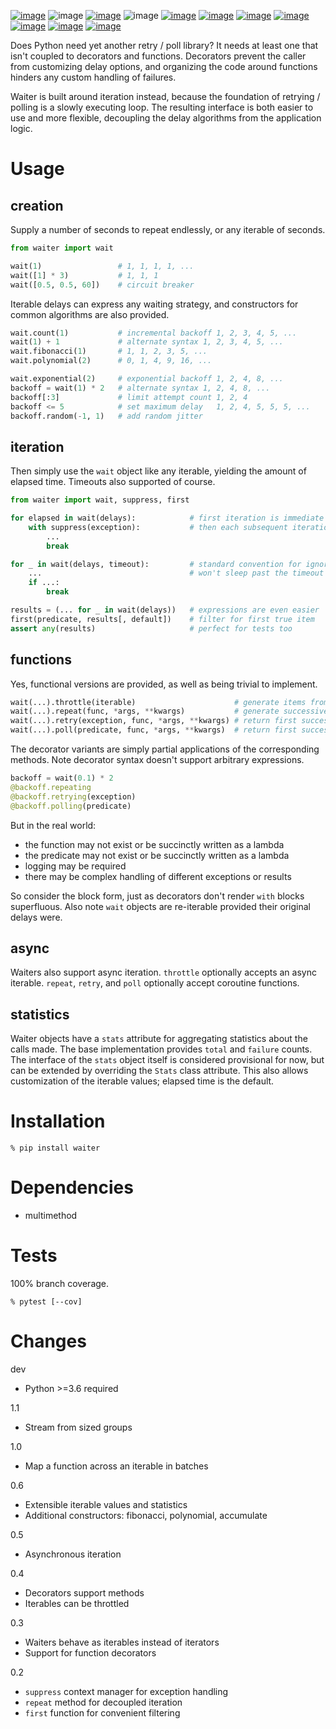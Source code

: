 [![image](https://img.shields.io/pypi/v/waiter.svg)](https://pypi.org/project/waiter/)
![image](https://img.shields.io/pypi/pyversions/waiter.svg)
[![image](https://pepy.tech/badge/waiter)](https://pepy.tech/project/waiter)
![image](https://img.shields.io/pypi/status/waiter.svg)
[![image](https://img.shields.io/travis/coady/waiter.svg)](https://travis-ci.org/coady/waiter)
[![image](https://img.shields.io/codecov/c/github/coady/waiter.svg)](https://codecov.io/github/coady/waiter)
[![image](https://readthedocs.org/projects/waiter/badge)](https://waiter.readthedocs.io)
[![image](https://requires.io/github/coady/waiter/requirements.svg)](https://requires.io/github/coady/waiter/requirements/)
[![image](https://api.codeclimate.com/v1/badges/21c4db3602347a7e794a/maintainability)](https://codeclimate.com/github/coady/waiter/maintainability)
[![image](https://img.shields.io/badge/code%20style-black-000000.svg)](https://pypi.org/project/black/)
[![image](http://mypy-lang.org/static/mypy_badge.svg)](http://mypy-lang.org/)

Does Python need yet another retry / poll library?
It needs at least one that isn't coupled to decorators and functions.
Decorators prevent the caller from customizing delay options,
and organizing the code around functions hinders any custom handling of failures.

Waiter is built around iteration instead,
because the foundation of retrying / polling is a slowly executing loop.
The resulting interface is both easier to use and more flexible,
decoupling the delay algorithms from the application logic.

# Usage
## creation
Supply a number of seconds to repeat endlessly, or any iterable of seconds.

```python
from waiter import wait

wait(1)                 # 1, 1, 1, 1, ...
wait([1] * 3)           # 1, 1, 1
wait([0.5, 0.5, 60])    # circuit breaker
```

Iterable delays can express any waiting strategy, and constructors for common algorithms are also provided.

```python
wait.count(1)           # incremental backoff 1, 2, 3, 4, 5, ...
wait(1) + 1             # alternate syntax 1, 2, 3, 4, 5, ...
wait.fibonacci(1)       # 1, 1, 2, 3, 5, ...
wait.polynomial(2)      # 0, 1, 4, 9, 16, ...

wait.exponential(2)     # exponential backoff 1, 2, 4, 8, ...
backoff = wait(1) * 2   # alternate syntax 1, 2, 4, 8, ...
backoff[:3]             # limit attempt count 1, 2, 4
backoff <= 5            # set maximum delay   1, 2, 4, 5, 5, 5, ...
backoff.random(-1, 1)   # add random jitter
```

## iteration
Then simply use the `wait` object like any iterable, yielding the amount of elapsed time.
Timeouts also supported of course.

```python
from waiter import wait, suppress, first

for elapsed in wait(delays):            # first iteration is immediate
    with suppress(exception):           # then each subsequent iteration sleeps as necessary
        ...
        break

for _ in wait(delays, timeout):         # standard convention for ignoring a loop variable
    ...                                 # won't sleep past the timeout
    if ...:
        break

results = (... for _ in wait(delays))   # expressions are even easier
first(predicate, results[, default])    # filter for first true item
assert any(results)                     # perfect for tests too
```

## functions
Yes, functional versions are provided, as well as being trivial to implement.

```python
wait(...).throttle(iterable)                      # generate items from iterable
wait(...).repeat(func, *args, **kwargs)           # generate successive results
wait(...).retry(exception, func, *args, **kwargs) # return first success or re-raise exception
wait(...).poll(predicate, func, *args, **kwargs)  # return first success or raise StopIteration
```

The decorator variants are simply partial applications of the corresponding methods.
Note decorator syntax doesn't support arbitrary expressions.

```python
backoff = wait(0.1) * 2
@backoff.repeating
@backoff.retrying(exception)
@backoff.polling(predicate)
```

But in the real world:
* the function may not exist or be succinctly written as a lambda
* the predicate may not exist or be succinctly written as a lambda
* logging may be required
* there may be complex handling of different exceptions or results

So consider the block form, just as decorators don't render `with` blocks superfluous.
Also note `wait` objects are re-iterable provided their original delays were.

## async
Waiters also support async iteration.
`throttle` optionally accepts an async iterable.
`repeat`, `retry`, and `poll` optionally accept coroutine functions.

## statistics
Waiter objects have a `stats` attribute for aggregating statistics about the calls made.
The base implementation provides `total` and `failure` counts.
The interface of the `stats` object itself is considered provisional for now,
but can be extended by overriding the `Stats` class attribute.
This also allows customization of the iterable values; elapsed time is the default.

# Installation
```console
% pip install waiter
```

# Dependencies
* multimethod

# Tests
100% branch coverage.

```console
% pytest [--cov]
```

# Changes
dev
* Python >=3.6 required

1.1
* Stream from sized groups

1.0
* Map a function across an iterable in batches

0.6
* Extensible iterable values and statistics
* Additional constructors: fibonacci, polynomial, accumulate

0.5
* Asynchronous iteration

0.4
* Decorators support methods
* Iterables can be throttled

0.3
* Waiters behave as iterables instead of iterators
* Support for function decorators

0.2
* `suppress` context manager for exception handling
* `repeat` method for decoupled iteration
* `first` function for convenient filtering
